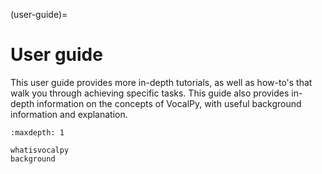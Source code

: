 (user-guide)=
# User guide

This user guide provides more in-depth tutorials, 
as well as how-to's that walk you through achieving specific tasks.
This guide also provides in-depth information on the
concepts of VocalPy, with useful background information and explanation. 

```{toctree}
:maxdepth: 1

whatisvocalpy
background
```
